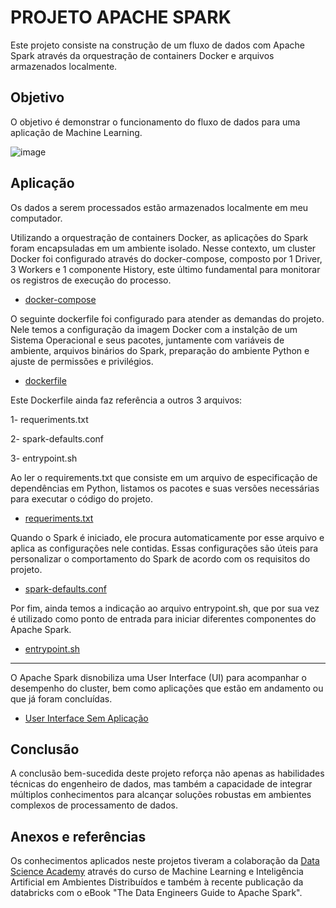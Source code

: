 # PROJETO APACHE SPARK



Este projeto consiste na construção de um fluxo de dados com Apache Spark através da orquestração de containers Docker e arquivos armazenados localmente. 



## Objetivo
O objetivo é demonstrar o funcionamento do fluxo de dados para uma aplicação de Machine Learning.

![image](https://github.com/fuculo/Engenharia-de-Dados/assets/138727304/eec6663e-061c-4f43-a95e-7d2477145fb8)


## Aplicação

Os dados a serem processados estão armazenados localmente em meu computador. 

Utilizando a orquestração de containers Docker, as aplicações do Spark foram encapsuladas em um ambiente isolado. Nesse contexto, um cluster Docker foi configurado através do docker-compose, composto por 1 Driver, 3 Workers e 1 componente History, este último fundamental para monitorar os registros de execução do processo.

- [docker-compose](https://github.com/fuculo/Engenharia-de-Dados/blob/main/Apache%20Spark/Arquivos%20do%20Projeto/docker-compose.yml)

O seguinte dockerfile foi configurado para atender as demandas do projeto. Nele temos a configuração da imagem Docker com a instalção de um Sistema Operacional e seus pacotes, juntamente com variáveis de ambiente, arquivos binários do Spark, preparação do ambiente Python e ajuste de permissões e privilégios.

- [dockerfile](https://github.com/fuculo/Engenharia-de-Dados/blob/main/Apache%20Spark/Arquivos%20do%20Projeto/dockerfile)

Este Dockerfile ainda faz referência a outros 3 arquivos:

1- requeriments.txt
 
2- spark-defaults.conf
 
3- entrypoint.sh 
 

Ao ler o requirements.txt  que consiste em um arquivo de especificação de dependências em Python, listamos os pacotes e suas versões necessárias para executar o código do projeto.


 - [requeriments.txt](https://github.com/fuculo/Engenharia-de-Dados/blob/main/Apache%20Spark/Arquivos%20do%20Projeto/requirements.txt)


Quando o Spark é iniciado, ele procura automaticamente por esse arquivo e aplica as configurações nele contidas. Essas configurações são úteis para personalizar o comportamento do Spark de acordo com os requisitos do projeto.

  - [spark-defaults.conf](https://github.com/fuculo/Engenharia-de-Dados/blob/main/Apache%20Spark/Arquivos%20do%20Projeto/spark-defaults.conf)

Por fim, ainda temos a indicação ao arquivo entrypoint.sh, que por sua vez é utilizado como ponto de entrada para iniciar diferentes componentes do Apache Spark.

   - [entrypoint.sh](https://github.com/fuculo/Engenharia-de-Dados/blob/main/Apache%20Spark/Arquivos%20do%20Projeto/entrypoint.sh)

___
O Apache Spark disnobiliza uma User Interface (UI) para acompanhar o desempenho do cluster, bem como aplicações que estão em andamento ou que já foram concluídas.

 - [User Interface Sem Aplicação](https://private-user-images.githubusercontent.com/138727304/298301065-c96b6bc4-4100-45a0-8f5c-aaff6e4b4ac3.png?jwt=eyJhbGciOiJIUzI1NiIsInR5cCI6IkpXVCJ9.eyJpc3MiOiJnaXRodWIuY29tIiwiYXVkIjoicmF3LmdpdGh1YnVzZXJjb250ZW50LmNvbSIsImtleSI6ImtleTUiLCJleHAiOjE3MDU3NzgxMzYsIm5iZiI6MTcwNTc3NzgzNiwicGF0aCI6Ii8xMzg3MjczMDQvMjk4MzAxMDY1LWM5NmI2YmM0LTQxMDAtNDVhMC04ZjVjLWFhZmY2ZTRiNGFjMy5wbmc_WC1BbXotQWxnb3JpdGhtPUFXUzQtSE1BQy1TSEEyNTYmWC1BbXotQ3JlZGVudGlhbD1BS0lBVkNPRFlMU0E1M1BRSzRaQSUyRjIwMjQwMTIwJTJGdXMtZWFzdC0xJTJGczMlMkZhd3M0X3JlcXVlc3QmWC1BbXotRGF0ZT0yMDI0MDEyMFQxOTEwMzZaJlgtQW16LUV4cGlyZXM9MzAwJlgtQW16LVNpZ25hdHVyZT0xMDA5NGFlN2UwNjcwZDMxY2M0N2JkMTlhZDhmNGFlYzkwODUxMGQwNzQyYTc1YmU0MGYyYzU4MGY4OTMyNWE0JlgtQW16LVNpZ25lZEhlYWRlcnM9aG9zdCZhY3Rvcl9pZD0wJmtleV9pZD0wJnJlcG9faWQ9MCJ9.7YZUqaAp723Z4uIg6MipOyKO0yTBiUceaEb2azeEOOo)
 
## Conclusão

A conclusão bem-sucedida deste projeto reforça não apenas as habilidades técnicas do engenheiro de dados, mas também a capacidade de integrar múltiplos conhecimentos para alcançar soluções robustas em ambientes complexos de processamento de dados.

## Anexos e referências

Os conhecimentos aplicados neste projetos tiveram a colaboração da [Data Science Academy](https://www.datascienceacademy.com.br/start) através do curso de Machine Learning e Inteligência Artificial em Ambientes Distribuídos e também à recente publicação da databricks com o eBook "The Data Engineers Guide to Apache Spark".
